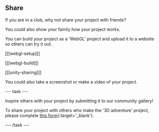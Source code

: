 ## Share

If you are in a club, why not share your project with friends?

You could also show your family how your project works.

You can build your project as a 'WebGL' project and upload it to a website so others can try it out. 

[[[webgl-setup]]]

[[[webgl-build]]]

[[[unity-sharing]]]

You could also take a screenshot or make a video of your project. 

--- task ---

Inspire others with your project by submitting it to our community gallery! 

To share your project with others who make the '3D adventure' project, please complete [this form](https://form.raspberrypi.org/f/community-project-submissions){:target='_blank'}.

--- /task ---
